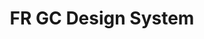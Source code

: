 ---
title: 'FR GC Design System'
description: Reusable components and web standards
image: '../../../../static/img/cds/product-icon.svg'
imageAlt: 'imageAlt'
link: 'https://systeme-design.alpha.canada.ca/fr/'
---